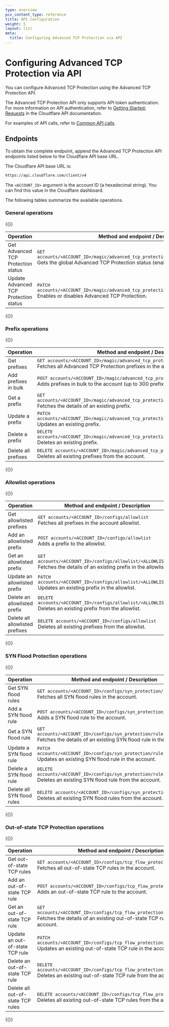 ```yaml
---
type: overview
pcx_content_type: reference
title: API configuration
weight: 5
layout: list
meta:
  title: Configuring Advanced TCP Protection via API
---
```


# Configuring Advanced TCP Protection via API

You can configure Advanced TCP Protection using the Advanced TCP Protection API.

The Advanced TCP Protection API only supports API token authentication. For more information on API authentication, refer to [Getting Started: Requests](https://api.cloudflare.com/#getting-started-requests) in the Cloudflare API documentation.

For examples of API calls, refer to [Common API calls](/ddos-protection/tcp-protection/api/examples/).

## Endpoints

To obtain the complete endpoint, append the Advanced TCP Protection API endpoints listed below to the Cloudflare API base URL.

The Cloudflare API base URL is:

```txt
https://api.cloudflare.com/client/v4
```

The `<ACCOUNT_ID>` argument is the account ID (a hexadecimal string). You can find this value in the Cloudflare dashboard.

The following tables summarize the available operations.

### General operations

{{<table-wrap>}}

Operation | Method and endpoint / Description
----------|----------------------------------
Get Advanced TCP<br> Protection status | `GET accounts/<ACCOUNT_ID>/magic/advanced_tcp_protection/configs/tcp_protection_status`<br>Gets the global Advanced TCP Protection status (enabled or disabled).
Update Advanced<br> TCP Protection status | `PATCH accounts/<ACCOUNT_ID>/magic/advanced_tcp_protection/configs/tcp_protection_status`<br>Enables or disables Advanced TCP Protection.

{{</table-wrap>}}

### Prefix operations

{{<table-wrap>}}

Operation | Method and endpoint / Description
----------|----------------------------------
Get prefixes | `GET accounts/<ACCOUNT_ID>/magic/advanced_tcp_protection/configs/prefixes`<br>Fetches all Advanced TCP Protection prefixes in the account.
Add prefixes in bulk | `POST accounts/<ACCOUNT_ID>/magic/advanced_tcp_protection/configs/prefixes/bulk`<br>Adds prefixes in bulk to the account (up to 300 prefixes per request).
Get a prefix | `GET accounts/<ACCOUNT_ID>/magic/advanced_tcp_protection/configs/prefixes/<PREFIX_ID>`<br>Fetches the details of an existing prefix.
Update a prefix | `PATCH accounts/<ACCOUNT_ID>/magic/advanced_tcp_protection/configs/prefixes/<PREFIX_ID>`<br>Updates an existing prefix.
Delete a prefix | `DELETE accounts/<ACCOUNT_ID>/magic/advanced_tcp_protection/configs/prefixes/<PREFIX_ID>`<br>Deletes an existing prefix.
Delete all prefixes | `DELETE accounts/<ACCOUNT_ID>/magic/advanced_tcp_protection/configs/prefixes`<br>Deletes all existing prefixes from the account.

{{</table-wrap>}}

### Allowlist operations

{{<table-wrap>}}

Operation | Method and endpoint / Description
----------|----------------------------------
Get allowlisted prefixes | `GET accounts/<ACCOUNT_ID>/configs/allowlist`<br>Fetches all prefixes in the account allowlist.
Add an allowlisted prefix | `POST accounts/<ACCOUNT_ID>/configs/allowlist`<br>Adds a prefix to the allowlist.
Get an allowlisted prefix | `GET accounts/<ACCOUNT_ID>/configs/allowlist/<ALLOWLIST_ID>`<br>Fetches the details of an existing prefix in the allowlist.
Update an allowlisted prefix | `PATCH accounts/<ACCOUNT_ID>/configs/allowlist/<ALLOWLIST_ID>`<br>Updates an existing prefix in the allowlist.
Delete an allowlisted prefix | `DELETE accounts/<ACCOUNT_ID>/configs/allowlist/<ALLOWLIST_ID>`<br>Deletes an existing prefix from the allowlist.
Delete all allowlisted prefixes | `DELETE accounts/<ACCOUNT_ID>/configs/allowlist`<br>Deletes all existing prefixes from the allowlist.

{{</table-wrap>}}

### SYN Flood Protection operations

{{<table-wrap>}}

Operation | Method and endpoint / Description
----------|----------------------------------
Get SYN flood rules | `GET accounts/<ACCOUNT_ID>/configs/syn_protection/rules`<br>Fetches all SYN flood rules in the account.
Add a SYN flood rule | `POST accounts/<ACCOUNT_ID>/configs/syn_protection/rules`<br>Adds a SYN flood rule to the account.
Get a SYN flood rule | `GET accounts/<ACCOUNT_ID>/configs/syn_protection/rules/<RULE_ID>`<br>Fetches the details of an existing SYN flood rule in the account.
Update a SYN flood rule | `PATCH accounts/<ACCOUNT_ID>/configs/syn_protection/rules/<RULE_ID>`<br>Updates an existing SYN flood rule in the account.
Delete a SYN flood rule | `DELETE accounts/<ACCOUNT_ID>/configs/syn_protection/rules/<RULE_ID>`<br>Deletes an existing SYN flood rule from the account.
Delete all SYN flood rules | `DELETE accounts/<ACCOUNT_ID>/configs/syn_protection/rules`<br>Deletes all existing SYN flood rules from the account.

{{</table-wrap>}}

### Out-of-state TCP Protection operations

{{<table-wrap>}}

Operation | Method and endpoint / Description
----------|----------------------------------
Get out-of-state TCP rules | `GET accounts/<ACCOUNT_ID>/configs/tcp_flow_protection/rules`<br>Fetches all out-of-state TCP rules in the account.
Add an out-of-state TCP rule | `POST accounts/<ACCOUNT_ID>/configs/tcp_flow_protection/rules`<br>Adds an out-of-state TCP rule to the account.
Get an out-of-state TCP rule | `GET accounts/<ACCOUNT_ID>/configs/tcp_flow_protection/rules/<RULE_ID>`<br>Fetches the details of an existing out-of-state TCP rule in the account.
Update an out-of-state TCP rule | `PATCH accounts/<ACCOUNT_ID>/configs/tcp_flow_protection/rules/<RULE_ID>`<br>Updates an existing out-of-state TCP rule in the account.
Delete an out-of-state TCP rule | `DELETE accounts/<ACCOUNT_ID>/configs/tcp_flow_protection/rules/<RULE_ID>`<br>Deletes an existing out-of-state TCP rule from the account.
Delete all out-of-state TCP rules | `DELETE accounts/<ACCOUNT_ID>/configs/tcp_flow_protection/rules`<br>Deletes all existing out-of-state TCP rules from the account.

{{</table-wrap>}}
